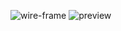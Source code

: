 ![wire-frame](https://user-images.githubusercontent.com/81039516/188940086-885de902-2436-4a4a-ba7d-eaf32d143bee.jpg)
![preview](https://user-images.githubusercontent.com/81039516/189803590-f22600d1-5127-42c9-933f-797fef4d2a8c.gif)
